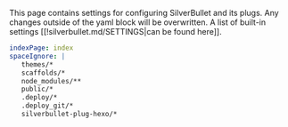 This page contains settings for configuring SilverBullet and its plugs. Any changes outside of the yaml block will be overwritten.
A list of built-in settings [[!silverbullet.md/SETTINGS|can be found here]].

```yaml
indexPage: index
spaceIgnore: |
   themes/*
   scaffolds/*
   node_modules/**
   public/*
   .deploy/*
   .deploy_git/*
   silverbullet-plug-hexo/*
```
